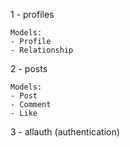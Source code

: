1 - profiles

    Models:
    - Profile
    - Relationship

2 - posts

    Models:
    - Post
    - Comment
    - Like

3 - allauth (authentication)